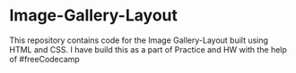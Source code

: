 # Image-Gallery-Layout
This repository contains code for the Image Gallery-Layout built using HTML and CSS. I have build this as a part of Practice and HW with the help of #freeCodecamp
